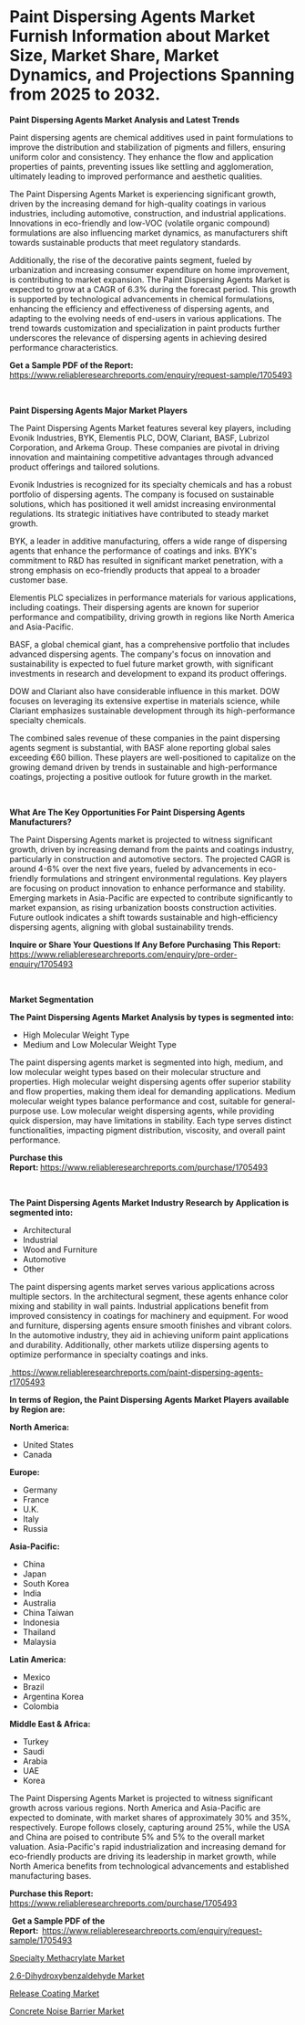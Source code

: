 <p><h1>Paint Dispersing Agents Market Furnish Information about Market Size, Market Share, Market Dynamics, and Projections Spanning from 2025 to 2032.</h1></p><p><strong>Paint Dispersing Agents Market Analysis and Latest Trends</strong></p>
<p><p>Paint dispersing agents are chemical additives used in paint formulations to improve the distribution and stabilization of pigments and fillers, ensuring uniform color and consistency. They enhance the flow and application properties of paints, preventing issues like settling and agglomeration, ultimately leading to improved performance and aesthetic qualities.</p><p>The Paint Dispersing Agents Market is experiencing significant growth, driven by the increasing demand for high-quality coatings in various industries, including automotive, construction, and industrial applications. Innovations in eco-friendly and low-VOC (volatile organic compound) formulations are also influencing market dynamics, as manufacturers shift towards sustainable products that meet regulatory standards.</p><p>Additionally, the rise of the decorative paints segment, fueled by urbanization and increasing consumer expenditure on home improvement, is contributing to market expansion. The Paint Dispersing Agents Market is expected to grow at a CAGR of 6.3% during the forecast period. This growth is supported by technological advancements in chemical formulations, enhancing the efficiency and effectiveness of dispersing agents, and adapting to the evolving needs of end-users in various applications. The trend towards customization and specialization in paint products further underscores the relevance of dispersing agents in achieving desired performance characteristics.</p></p>
<p><strong>Get a Sample PDF of the Report:&nbsp;</strong> <a href="https://www.reliableresearchreports.com/enquiry/request-sample/1705493?utm_campaign=37&utm_medium=2&utm_source=Github&utm_content=ia&utm_term=09012025&utm_id=paint-dispersing-agents">https://www.reliableresearchreports.com/enquiry/request-sample/1705493</a></p>
<p>&nbsp;</p>
<p><strong>Paint Dispersing Agents Major Market Players</strong></p>
<p><p>The Paint Dispersing Agents Market features several key players, including Evonik Industries, BYK, Elementis PLC, DOW, Clariant, BASF, Lubrizol Corporation, and Arkema Group. These companies are pivotal in driving innovation and maintaining competitive advantages through advanced product offerings and tailored solutions.</p><p>Evonik Industries is recognized for its specialty chemicals and has a robust portfolio of dispersing agents. The company is focused on sustainable solutions, which has positioned it well amidst increasing environmental regulations. Its strategic initiatives have contributed to steady market growth.</p><p>BYK, a leader in additive manufacturing, offers a wide range of dispersing agents that enhance the performance of coatings and inks. BYK's commitment to R&D has resulted in significant market penetration, with a strong emphasis on eco-friendly products that appeal to a broader customer base.</p><p>Elementis PLC specializes in performance materials for various applications, including coatings. Their dispersing agents are known for superior performance and compatibility, driving growth in regions like North America and Asia-Pacific.</p><p>BASF, a global chemical giant, has a comprehensive portfolio that includes advanced dispersing agents. The company's focus on innovation and sustainability is expected to fuel future market growth, with significant investments in research and development to expand its product offerings.</p><p>DOW and Clariant also have considerable influence in this market. DOW focuses on leveraging its extensive expertise in materials science, while Clariant emphasizes sustainable development through its high-performance specialty chemicals.</p><p>The combined sales revenue of these companies in the paint dispersing agents segment is substantial, with BASF alone reporting global sales exceeding €60 billion. These players are well-positioned to capitalize on the growing demand driven by trends in sustainable and high-performance coatings, projecting a positive outlook for future growth in the market.</p></p>
<p>&nbsp;</p>
<p><strong>What Are The Key Opportunities For Paint Dispersing Agents Manufacturers?</strong></p>
<p><p>The Paint Dispersing Agents market is projected to witness significant growth, driven by increasing demand from the paints and coatings industry, particularly in construction and automotive sectors. The projected CAGR is around 4-6% over the next five years, fueled by advancements in eco-friendly formulations and stringent environmental regulations. Key players are focusing on product innovation to enhance performance and stability. Emerging markets in Asia-Pacific are expected to contribute significantly to market expansion, as rising urbanization boosts construction activities. Future outlook indicates a shift towards sustainable and high-efficiency dispersing agents, aligning with global sustainability trends.</p></p>
<p><strong>Inquire or Share Your Questions If Any Before Purchasing This Report:</strong> <a href="https://www.reliableresearchreports.com/enquiry/pre-order-enquiry/1705493?utm_campaign=37&utm_medium=2&utm_source=Github&utm_content=ia&utm_term=09012025&utm_id=paint-dispersing-agents">https://www.reliableresearchreports.com/enquiry/pre-order-enquiry/1705493</a></p>
<p>&nbsp;</p>
<p><strong>Market Segmentation</strong></p>
<p><strong>The Paint Dispersing Agents Market Analysis by types is segmented into:</strong></p>
<p><ul><li>High Molecular Weight Type</li><li>Medium and Low Molecular Weight Type</li></ul></p>
<p><p>The paint dispersing agents market is segmented into high, medium, and low molecular weight types based on their molecular structure and properties. High molecular weight dispersing agents offer superior stability and flow properties, making them ideal for demanding applications. Medium molecular weight types balance performance and cost, suitable for general-purpose use. Low molecular weight dispersing agents, while providing quick dispersion, may have limitations in stability. Each type serves distinct functionalities, impacting pigment distribution, viscosity, and overall paint performance.</p></p>
<p><strong>Purchase this Report:&nbsp;</strong><a href="https://www.reliableresearchreports.com/purchase/1705493?utm_campaign=37&utm_medium=2&utm_source=Github&utm_content=ia&utm_term=09012025&utm_id=paint-dispersing-agents">https://www.reliableresearchreports.com/purchase/1705493</a></p>
<p>&nbsp;</p>
<p><strong>The Paint Dispersing Agents Market Industry Research by Application is segmented into:</strong></p>
<p><ul><li>Architectural</li><li>Industrial</li><li>Wood and Furniture</li><li>Automotive</li><li>Other</li></ul></p>
<p><p>The paint dispersing agents market serves various applications across multiple sectors. In the architectural segment, these agents enhance color mixing and stability in wall paints. Industrial applications benefit from improved consistency in coatings for machinery and equipment. For wood and furniture, dispersing agents ensure smooth finishes and vibrant colors. In the automotive industry, they aid in achieving uniform paint applications and durability. Additionally, other markets utilize dispersing agents to optimize performance in specialty coatings and inks.</p></p>
<p><a href="https://www.reliableresearchreports.com/paint-dispersing-agents-r1705493?utm_campaign=37&utm_medium=2&utm_source=Github&utm_content=ia&utm_term=09012025&utm_id=paint-dispersing-agents">&nbsp;https://www.reliableresearchreports.com/paint-dispersing-agents-r1705493</a></p>
<p><strong>In terms of Region, the Paint Dispersing Agents Market Players available by Region are:</strong></p>
<p>
    <p> <strong> North America: </strong>
        <ul>
            <li>United States</li>
            <li>Canada</li>
        </ul>
        </p> 
    <p> <strong> Europe: </strong>
        <ul>
            <li>Germany</li>
            <li>France</li>
            <li>U.K.</li>
            <li>Italy</li>
            <li>Russia</li>
        </ul>
        </p> 
    <p> <strong> Asia-Pacific: </strong>
        <ul>
            <li>China</li>
            <li>Japan</li>
            <li>South Korea</li>
            <li>India</li>
            <li>Australia</li>
            <li>China Taiwan</li>
            <li>Indonesia</li>
            <li>Thailand</li>
            <li>Malaysia</li>
        </ul>
        </p> 
    <p> <strong> Latin America: </strong>
        <ul>
            <li>Mexico</li>
            <li>Brazil</li>
            <li>Argentina Korea</li>
            <li>Colombia</li>
        </ul>
        </p> 
    <p> <strong> Middle East & Africa: </strong>
        <ul>
            <li>Turkey</li>
            <li>Saudi</li>
            <li>Arabia</li>
            <li>UAE</li>
            <li>Korea</li>
        </ul>
    </p>
    </p>
<p><p>The Paint Dispersing Agents Market is projected to witness significant growth across various regions. North America and Asia-Pacific are expected to dominate, with market shares of approximately 30% and 35%, respectively. Europe follows closely, capturing around 25%, while the USA and China are poised to contribute 5% and 5% to the overall market valuation. Asia-Pacific's rapid industrialization and increasing demand for eco-friendly products are driving its leadership in market growth, while North America benefits from technological advancements and established manufacturing bases.</p></p>
<p><strong>Purchase this Report: </strong><a href="https://www.reliableresearchreports.com/purchase/1705493?utm_campaign=37&utm_medium=2&utm_source=Github&utm_content=ia&utm_term=09012025&utm_id=paint-dispersing-agents">https://www.reliableresearchreports.com/purchase/1705493</a></p>
<p>&nbsp;<strong>Get a Sample PDF of the Report:&nbsp;&nbsp;</strong><a href="https://www.reliableresearchreports.com/enquiry/request-sample/1705493?utm_campaign=37&utm_medium=2&utm_source=Github&utm_content=ia&utm_term=09012025&utm_id=paint-dispersing-agents">https://www.reliableresearchreports.com/enquiry/request-sample/1705493</a></p>
<p><strong></strong></p>
<p><p><a href="https://github.com/maclarensidney/Market-Research-Report-List-1/blob/main/specialty-methacrylate-market.md?utm_campaign=37&utm_medium=2&utm_source=Github&utm_content=ia&utm_term=09012025&utm_id=paint-dispersing-agents">Specialty Methacrylate Market</a></p><p><a href="https://github.com/joannesouthgate/Market-Research-Report-List-5/blob/main/26-dihydroxybenzaldehyde-market.md?utm_campaign=37&utm_medium=2&utm_source=Github&utm_content=ia&utm_term=09012025&utm_id=paint-dispersing-agents">2,6-Dihydroxybenzaldehyde Market</a></p><p><a href="https://github.com/DianaWilson796/Market-Research-Report-List-1/blob/main/release-coating-market.md?utm_campaign=37&utm_medium=2&utm_source=Github&utm_content=ia&utm_term=09012025&utm_id=paint-dispersing-agents">Release Coating Market</a></p><p><a href="https://github.com/sofayahoo2023/Market-Research-Report-List-6/blob/main/concrete-noise-barrier-market.md?utm_campaign=37&utm_medium=2&utm_source=Github&utm_content=ia&utm_term=09012025&utm_id=paint-dispersing-agents">Concrete Noise Barrier Market</a></p></p>